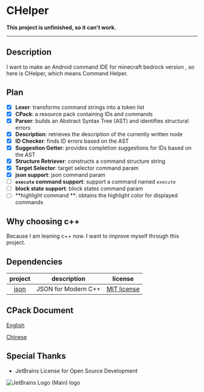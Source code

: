 # CHelper

**This project is unfinished, so it can't work.**

---

## Description

I want to make an Android command IDE for minecraft bedrock version , so here is CHelper, which means Command Helper.

## Plan

- [x] **Lexer**: transforms command strings into a token list
- [x] **CPack**: a resource pack containing IDs and commands
- [x] **Parser**: builds an Abstract Syntax Tree (AST) and identifies structural errors
- [x] **Description**: retrieves the description of the currently written node
- [x] **ID Checker**: finds ID errors based on the AST
- [x] **Suggestion Getter**: provides completion suggestions for IDs based on the AST
- [x] **Structure Retriever**: constructs a command structure string
- [x] **Target Selector**: target selector command param
- [x] **json support**: json command param
- [ ] **`execute` command support**: support a command named `execute`
- [ ] **block state support**: block states command param
- [ ] **highlight command **: obtains the highlight color for displayed commands

## Why choosing c++

Because I am leaning c++ now. I want to improve myself through this project.

## Dependencies

|                 project                  |     description     |                                 license                                  |
|:----------------------------------------:|:-------------------:|:------------------------------------------------------------------------:|
| [json](https://github.com/nlohmann/json) | JSON for Modern C++ | [MIT license](https://github.com/nlohmann/json/blob/develop/LICENSE.MIT) |

## CPack Document

[English](doc/README.md)

[Chinese](doc/README_CN.md)

## Special Thanks

- JetBrains License for Open Source Development

![JetBrains Logo (Main) logo](https://resources.jetbrains.com/storage/products/company/brand/logos/jb_beam.svg)

